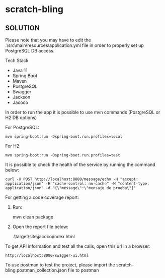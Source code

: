 # scratch-bling


SOLUTION
---------------------

Please note that you may have to edit the .\src\main\resources\application.yml file in order
to properly set up PostgreSQL DB access.

Tech Stack
- Java 11
- Spring Boot
- Maven
- PostgreSQL
- Swagger
- Jackson
- Jacoco

In order to run the app it is possible to use mvn commands (PostgreSQL or H2 DB options)
   
For PostgreSQL:

    mvn spring-boot:run -Dspring-boot.run.profiles=local

For H2:

    mvn spring-boot:run -Dspring-boot.run.profiles=test

It is possible to check the health of the service by running the command below:

    curl -X POST http://localhost:8080/message/echo -H "accept: application/json" -H "cache-control: no-cache" -H "content-type: application/json" -d "{\"message\":\"mensaje de prueba\"}"

For getting a code coverage report:

1) Run:
    
    mvn clean package

2) Open the report file below:

   .\target\site\jacoco\index.html

To get API information and test all the calls, open this url in a browser:

    http://localhost:8080/swagger-ui.html

To use postman to test the project, please import the scratch-bling.postman_collection.json file to postman
